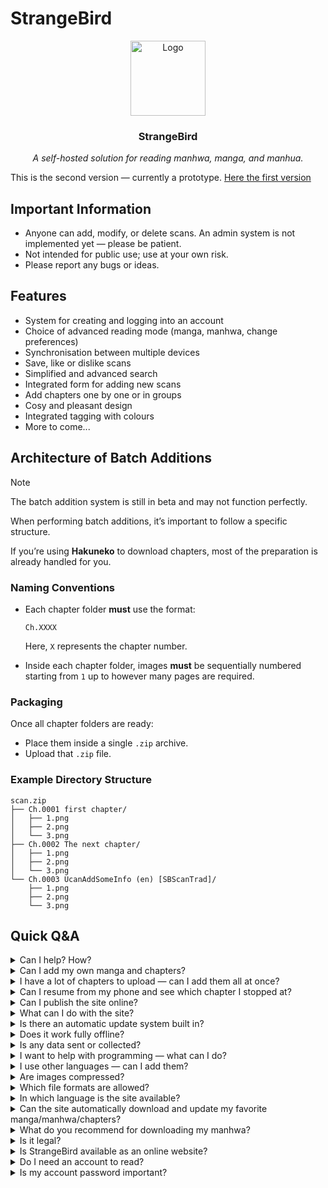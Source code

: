 # StrangeBird


<div align="center">
    <img alt="Logo" src="assets/img/favicon/favicon.svg" height="120">
    <h3>StrangeBird</h3>
    <p><em>A self-hosted solution for reading manhwa, manga, and manhua.</em></p>
</div>

This is the second version — currently a prototype. [Here the first version](https://github.com/kerogs/PyHwa)

## Important Information
- Anyone can add, modify, or delete scans. An admin system is not implemented yet — please be patient.
- Not intended for public use; use at your own risk.
- Please report any bugs or ideas.

## Features
- System for creating and logging into an account
- Choice of advanced reading mode (manga, manhwa, change preferences)
- Synchronisation between multiple devices
- Save, like or dislike scans
- Simplified and advanced search
- Integrated form for adding new scans
- Add chapters one by one or in groups
- Cosy and pleasant design
- Integrated tagging with colours
- More to come...

## Architecture of Batch Additions

> [!NOTE]
> The batch addition system is still in beta and may not function perfectly.

When performing batch additions, it’s important to follow a specific structure.

If you’re using **Hakuneko** to download chapters, most of the preparation is already handled for you.

### Naming Conventions
- Each chapter folder **must** use the format:
  
  `Ch.XXXX`  

  Here, `X` represents the chapter number.

- Inside each chapter folder, images **must** be sequentially numbered starting from `1` up to however many pages are required.

### Packaging
Once all chapter folders are ready:
- Place them inside a single `.zip` archive.
- Upload that `.zip` file.

### Example Directory Structure
```
scan.zip
├── Ch.0001 first chapter/
│   ├── 1.png
│   ├── 2.png
│   └── 3.png
├── Ch.0002 The next chapter/
│   ├── 1.png
│   ├── 2.png
│   └── 3.png
└── Ch.0003 UcanAddSomeInfo (en) [SBScanTrad]/
    ├── 1.png
    ├── 2.png
    └── 3.png
```

## Quick Q&A

<details>
<summary>Can I help? How?</summary>

Absolutely — any help is welcome!  
You can contribute by writing code, reporting bugs, or suggesting improvements. Every bit helps.
</details>

<details>
<summary>Can I add my own manga and chapters?</summary>

Yes.  
The site allows you to upload your own manga and chapters.  
Only the person who originally added a manga/manhwa can currently add chapters to it.  
A permission-sharing system may be added in the future.
</details>

<details>
<summary>I have a lot of chapters to upload — can I add them all at once?</summary>

Yes.  
Check the `README.md` under the section [Architecture of Batch Additions](#architecture-of-batch-additions) for instructions.
</details>

<details>
<summary>Can I resume from my phone and see which chapter I stopped at?</summary>

Yes.  
Your progress is stored in the database and synced across devices when you log in with the same account.
</details>

<details>
<summary>Can I publish the site online?</summary>

Yes, you can host the site wherever you want.  
Keep in mind:
- I’m the sole developer, so security issues may exist.
- The site was originally designed for **local network use**, not public deployment.  

If you put it online, you do so at your own risk.
</details>

<details>
<summary>What can I do with the site?</summary>

Read the LICENSE file for full details.  

If you host the site publicly, please leave a reference back to the repository.  
It helps future contributors and makes me happy too!
</details>

<details>
<summary>Is there an automatic update system built in?</summary>

Unfortunately no.  
There’s currently no automatic update mechanism — you’ll need to install new versions manually.  
I don’t have the time to develop one yet, sorry!
</details>

<details>
<summary>Does it work fully offline?</summary>

Yes — everything is stored locally.  
Your uploaded scans and images remain on your server; nothing depends on the internet.
</details>

<details>
<summary>Is any data sent or collected?</summary>

No.  
All your data stays on your machine.  
I don’t care if you uploaded 30 GB of adult content — nothing leaves your system.
</details>

<details>
<summary>I want to help with programming — what can I do?</summary>

If you have an idea, want to optimize the code, debug, or just improve something, go ahead.  
When making pull requests, please clearly explain what you changed so it’s easy to review.
</details>

<details>
<summary>I use other languages — can I add them?</summary>

Prefer sticking to the existing languages.  

If there’s a good reason to introduce a new language (like Python), that’s fine.  
For TypeScript vs JavaScript, JS is preferred.  
Remember: most users don’t want to set up dozens of runtimes just to run the site.
</details>

<details>
<summary>Are images compressed?</summary>

No.  
Images are stored as-is, so pay attention to their file size before uploading.
</details>

<details>
<summary>Which file formats are allowed?</summary>

Currently allowed formats: **JPG**, **PNG**, **WEBP**.  
GIF may be added in the future if requested.
</details>

<details>
<summary>In which language is the site available?</summary>

Currently only **English**.  
If someone wants to help add multi-language support, contributions are welcome.  
I just haven’t had the motivation to implement it yet.
</details>

<details>
<summary>Can the site automatically download and update my favorite manga/manhwa/chapters?</summary>

No.  
StrangeBird’s goal is simply to make your reading experience pleasant.  
It does **not** support automatic downloads or updates of manga/manhwa.
</details>

<details>
<summary>What do you recommend for downloading my manhwa?</summary>

Use [Hakuneko](https://github.com/manga-download/hakuneko).
</details>

<details>
<summary>Is it legal?</summary>

That depends on your country and what you do with the site.  
You’re responsible for ensuring compliance with your local laws and for the content you upload.
</details>

<details>
<summary>Is StrangeBird available as an online website?</summary>

No.  
I don’t plan to host it online.  
If you want to use the site, install it yourself — preferably locally.
</details>

<details>
<summary>Do I need an account to read?</summary>

No.  
Accounts are only used to like, save, and add chapters/manga/manhwa.  
Remember: everything stays local. Nothing is shared.
</details>

<details>
<summary>Is my account password important?</summary>

It depends:  
- If you’re the only one using the site, it’s not critical.  
- Passwords are hashed in the database, so leaks are unlikely.  

However, don’t use a unique or sensitive password — especially if it’s someone else’s installation.  
You never know what code might be running. Always stay a bit cautious.  

Anyway, if someone gets into your account because you used a weak password… what can they even do?  
Read your scans for you? *lol*
</details>
